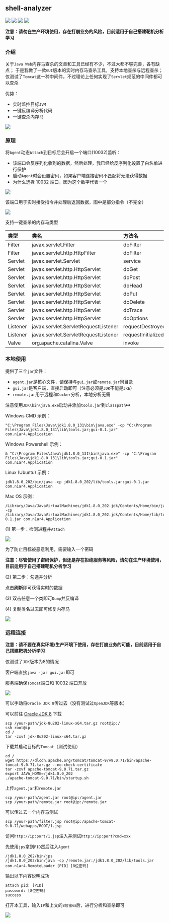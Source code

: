 ## shell-analyzer
![](https://img.shields.io/badge/build-passing-brightgreen)
![](https://img.shields.io/badge/build-Java%208-orange)
![](https://img.shields.io/github/downloads/4ra1n/shell-analyzer/total)
![](https://img.shields.io/github/v/release/4ra1n/shell-analyzer)

**注意：请勿在生产环境使用，存在打崩业务的风险，目前适用于自己搭建靶机分析学习**

### 介绍

关于`Java Web`内存马查杀的文章和工具已经有不少，不过大都不够完善，各有缺点；
于是我做了一款`GUI`版本的实时内存马查杀工具，支持本地查杀与远程查杀；
仅测试了`Tomcat`这一种中间件，不过理论上任何实现了`Servlet`规范的中间件都可以查杀

优势：
- 实时监控目标`JVM`
- 一键反编译分析代码
- 一键查杀内存马

![](img/0000.jpg)

### 原理

将`Agent`动态`Attach`到目标后会开启一个端口(10032)监听：
- 该端口会反序列化收到的数据，然后处理，我已经给反序列化设置了白名单进行保护
- 启动`Agent`时会设置密码，如果客户端连接密码不匹配将无法获得数据
- 为什么选择 10032 端口，因为这个数字代表一个

![](img/0005.png)

该端口用于实时接受指令并处理后返回数据，图中是部分指令（不完全）

![](img/0006.png)

支持一键查杀的内存马类型

| 类型       | 类名                                   | 方法名                | 
|:---------|:-------------------------------------|:-------------------|
| Filter   | javax.servlet.Filter                 | doFilter           | 
| Filter   | javax.servlet.http.HttpFilter        | doFilter           | 
| Servlet  | javax.servlet.Servlet                | service            | 
| Servlet  | javax.servlet.http.HttpServlet       | doGet              | 
| Servlet  | javax.servlet.http.HttpServlet       | doPost             | 
| Servlet  | javax.servlet.http.HttpServlet       | doHead             | 
| Servlet  | javax.servlet.http.HttpServlet       | doPut              | 
| Servlet  | javax.servlet.http.HttpServlet       | doDelete           | 
| Servlet  | javax.servlet.http.HttpServlet       | doTrace            | 
| Servlet  | javax.servlet.http.HttpServlet       | doOptions          | 
| Listener | javax.servlet.ServletRequestListener | requestDestroyed   | 
| Listener | javax.servlet.ServletRequestListener | requestInitialized | 
| Valve    | org.apache.catalina.Valve            | invoke             |

### 本地使用

提供了三个`jar`文件：
- `agent.jar`是核心文件，请保持与`gui.jar`或`remote.jar`同目录
- `gui.jar`是客户端，直接启动即可（注意必须是`JDK`不能是`JRE`）
- `remote.jar`用于远程和`Docker`分析，本地分析无需

注意使用`JDK\bin\java.exe`启动并添加`tools.jar`到`classpath`中

Windows CMD 示例：

```shell
"C:\Program Files\Java\jdk1.8.0_131\bin\java.exe" -cp "C:\Program Files\Java\jdk1.8.0_131\lib\tools.jar;gui-0.1.jar" com.n1ar4.Application
```

Windows Powershell 示例：

```shell
& "C:\Program Files\Java\jdk1.8.0_131\bin\java.exe" -cp "C:\Program Files\Java\jdk1.8.0_131\lib\tools.jar;gui-0.1.jar" com.n1ar4.Application
```

Linux (Ubuntu) 示例：

```shell
jdk1.8.0_202/bin/java -cp jdk1.8.0_202/lib/tools.jar:gui-0.1.jar com.n1ar4.Application
```

Mac OS 示例：

```shell
/Library/Java/JavaVirtualMachines/jdk1.8.0_202.jdk/Contents/Home/bin/java -cp /Library/Java/JavaVirtualMachines/jdk1.8.0_202.jdk/Contents/Home/lib/tools.jar:gui-0.1.jar com.n1ar4.Application
```

(1) 第一步：检测进程并`Attach`

![](img/0003.jpg)

为了防止目标被恶意利用，需要输入一个密码

**注意：尽管使用了密码保护，但还是存在拒绝服务等风险，请勿在生产环境使用，目前适用于自己搭建靶机分析学习**

(2) 第二步：勾选并分析

点击**刷新**即可获得实时的数据

(3) 双击任意一个类即可`Dump`并反编译

(4) 复制类名过去即可修复内存马

![](img/0004.jpg)

### 远程连接

**注意：请不要在真实环境/生产环境下使用，存在打崩业务的可能，目前适用于自己搭建靶机分析学习**

仅测试了`JDK`版本为8的情况

客户端直接`java -jar gui.jar`即可

服务端确保`Tomcat`端口和 10032 端口开放

![](img/0007.png)

可以手动将`Oracle JDK 8`传过去（没有测试过`OpenJDK`等版本）

可以前往 [Oracle JDK 8](https://www.oracle.com/java/technologies/javase/javase8-archive-downloads.html) 下载  

```shell
scp /your-path/jdk-8u202-linux-x64.tar.gz root@ip:/
ssh root@ip
cd /
tar -zxvf jdk-8u202-linux-x64.tar.gz
```

下载并启动目标的`Tomcat`（测试使用）

```shell
cd /
wget https://dlcdn.apache.org/tomcat/tomcat-9/v9.0.71/bin/apache-tomcat-9.0.71.tar.gz --no-check-certificate
tar -zxvf apache-tomcat-9.0.71.tar.gz
export JAVA_HOME=/jdk1.8.0_202
./apache-tomcat-9.0.71/bin/startup.sh
```

上传`agent.jar`和`remote.jar`

```shell
scp /your-path/agent.jar root@ip:/agent.jar
scp /your-path/remote.jar root@ip:/remote.jar
```

可以传过去一个内存马测试

```shell
scp /your-path/filter.jsp root@ip:/apache-tomcat-9.0.71/webapps/ROOT/1.jsp
```

访问`http://ip:port/1.jsp`注入并测试`http://ip:port?cmd=xxx`

先使用`jps`拿到`PID`然后注入`Agent`

```shell
/jdk1.8.0_202/bin/jps
/jdk1.8.0_202/bin/java -cp /remote.jar:/jdk1.8.0_202/lib/tools.jar com.n1ar4.RemoteLoader [PID] [8位密码]
```

输出以下内容说明成功

```shell
attach pid: [PID]
password: [8位密码]
success
```

打开本工具，输入`IP`和上文的`8位密码`后，进行分析和查杀即可

![](img/0002.jpg)